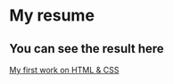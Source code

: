 # My resume

## You can see the result here

[My first work on HTML & CSS](https://rimsharipov.github.io/resume/resume%20Rim.html)
